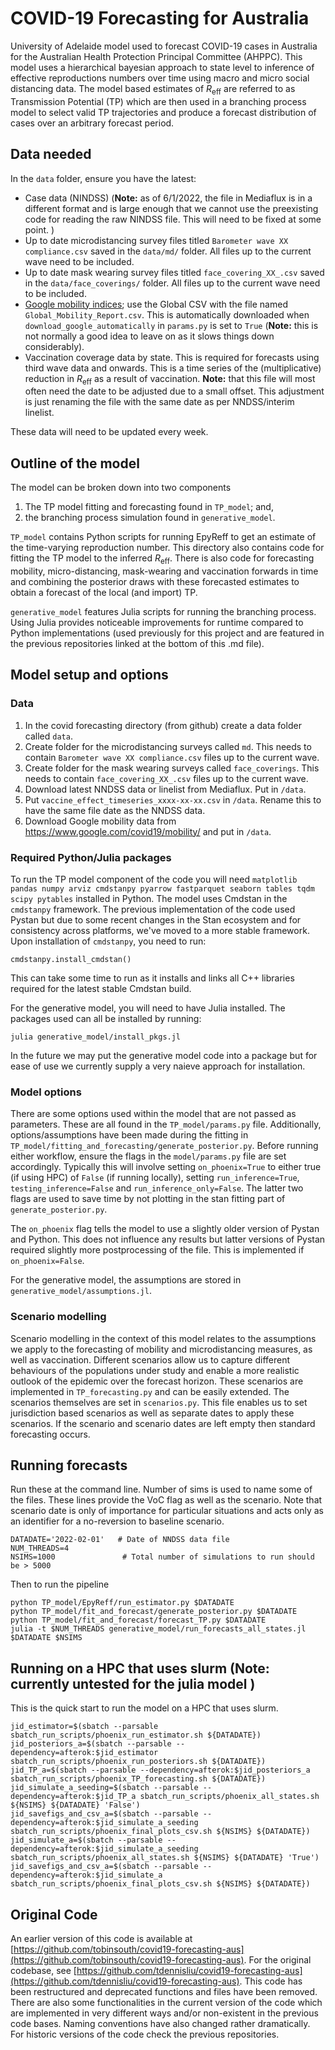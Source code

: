 # COVID-19 Forecasting for Australia
University of Adelaide model used to forecast COVID-19 cases in Australia for the Australian Health Protection Principal Committee (AHPPC). This model uses a hierarchical bayesian approach to state level to inference of effective reproductions numbers over time using macro and micro social distancing data. The model based estimates of $R_\text{eff}$ are referred to as Transmission Potential (TP) which are then used in a branching process model to select valid TP trajectories and produce a forecast distribution of cases over an arbitrary forecast period.

## Data needed
In the `data` folder, ensure you have the latest:
* Case data (NINDSS) (**Note:** as of 6/1/2022, the file in Mediaflux is in a different format and is large enough that we cannot use the preexisting code for reading the raw NINDSS file. This will need to be fixed at some point. )
* Up to date microdistancing survey files titled `Barometer wave XX compliance.csv` saved in the `data/md/` folder. All files up to the current wave need to be included.
* Up to date mask wearing survey files titled `face_covering_XX_.csv` saved in the `data/face_coverings/` folder. All files up to the current wave need to be included.
* [Google mobility indices](https://www.google.com/covid19/mobility/); use the Global CSV with the file named `Global_Mobility_Report.csv`. This is automatically downloaded when `download_google_automatically` in `params.py` is set to `True` (**Note:** this is not normally a good idea to leave on as it slows things down considerably).
* Vaccination coverage data by state. This is required for forecasts using third wave data and onwards. This is a time series of the (multiplicative) reduction in $R_\text{eff}$ as a result of vaccination. **Note:** that this file will most often need the date to be adjusted due to a small offset. This adjustment is just renaming the file with the same date as per NNDSS/interim linelist. 

These data will need to be updated every week. 

## Outline of the model 
The model can be broken down into two components 
1. The TP model fitting and forecasting found in `TP_model`; and, 
2. the branching process simulation found in `generative_model`.

`TP_model` contains Python scripts for running EpyReff to get an estimate of the time-varying reproduction number. This directory also contains code for fitting the TP model to the inferred $R_\text{eff}$. There is also code for forecasting mobility, micro-distancing, mask-wearing and vaccination forwards in time and combining the posterior draws with these forecasted estimates to obtain a forecast of the local (and import) TP. 

`generative_model` features Julia scripts for running the branching process. Using Julia provides noticeable improvements for runtime compared to Python implementations (used previously for this project and are featured in the previous repositories linked at the bottom of this .md file). 
## Model setup and options 

### Data
1. In the covid forecasting directory (from github) create a data folder called `data`. 
2. Create folder for the microdistancing surveys called `md`. This needs to contain `Barometer wave XX compliance.csv` files up to the current wave. 
3. Create folder for the mask wearing surveys called `face_coverings`. This needs to contain `face_covering_XX_.csv` files up to the current wave. 
4. Download latest NNDSS data or linelist from Mediaflux. Put in `/data`.
5. Put `vaccine_effect_timeseries_xxxx-xx-xx.csv` in `/data`. Rename this to have the same file date as the NNDSS data.
6. Download Google mobility data from https://www.google.com/covid19/mobility/ and put in `/data`.

### Required Python/Julia packages
To run the TP model component of the code you will need `matplotlib pandas numpy arviz cmdstanpy pyarrow fastparquet seaborn tables tqdm scipy pytables` installed in Python. The model uses Cmdstan in the `cmdstanpy` framework. The previous implementation of the code used Pystan but due to some recent changes in the Stan ecosystem and for consistency across platforms, we've moved to a more stable framework. Upon installation of `cmdstanpy`, you need to run:
```
cmdstanpy.install_cmdstan()
```
This can take some time to run as it installs and links all C++ libraries required for the latest stable Cmdstan build. 

For the generative model, you will need to have Julia installed. The packages used can all be installed by running:
```
julia generative_model/install_pkgs.jl
```
In the future we may put the generative model code into a package but for ease of use we currently supply a very naieve approach for installation.

### Model options
There are some options used within the model that are not passed as parameters. These are all found in the `TP_model/params.py` file. Additionally, options/assumptions have been made during the fitting in `TP_model/fitting_and_forecasting/generate_posterior.py`. Before running either workflow, ensure the flags in the `model/params.py` file are set accordingly. Typically this will involve setting `on_phoenix=True` to either true (if using HPC) of `False` (if running locally), setting `run_inference=True`, `testing_inference=False` and `run_inference_only=False`. The latter two flags are used to save time by not plotting in the stan fitting part of `generate_posterior.py`. 

The `on_phoenix` flag tells the model to use a slightly older version of Pystan and Python. This does not influence any results but latter versions of Pystan required slightly more postprocessing of the file. This is implemented if `on_phoenix=False`.

For the generative model, the assumptions are stored in `generative_model/assumptions.jl`. 

### Scenario modelling
Scenario modelling in the context of this model relates to the assumptions we apply to the forecasting of mobility and microdistancing measures, as well as vaccination. Different scenarios allow us to capture different behaviours of the populations under study and enable a more realistic outlook of the epidemic over the forecast horizon. These scenarios are implemented in `TP_forecasting.py` and can be easily extended. The scenarios themselves are set in `scenarios.py`. This file enables us to set jurisdiction based scenarios as well as separate dates to apply these scenarios. If the scenario and scenario dates are left empty then standard forecasting occurs. 

## Running forecasts

Run these at the command line. Number of sims is used to name some of the files. These lines provide the VoC flag as well as the scenario. Note that scenario date is only of importance for particular situations and acts only as an identifier for a no-reversion to baseline scenario. 
```
DATADATE='2022-02-01'   # Date of NNDSS data file
NUM_THREADS=4
NSIMS=1000               # Total number of simulations to run should be > 5000
```

Then to run the pipeline
```
python TP_model/EpyReff/run_estimator.py $DATADATE
python TP_model/fit_and_forecast/generate_posterior.py $DATADATE
python TP_model/fit_and_forecast/forecast_TP.py $DATADATE
julia -t $NUM_THREADS generative_model/run_forecasts_all_states.jl $DATADATE $NSIMS
```

## Running on a HPC that uses slurm (**Note:** currently untested for the julia model )
This is the quick start to run the model on a HPC that uses slurm.
```
jid_estimator=$(sbatch --parsable sbatch_run_scripts/phoenix_run_estimator.sh ${DATADATE})
jid_posteriors_a=$(sbatch --parsable --dependency=afterok:$jid_estimator sbatch_run_scripts/phoenix_run_posteriors.sh ${DATADATE})
jid_TP_a=$(sbatch --parsable --dependency=afterok:$jid_posteriors_a sbatch_run_scripts/phoenix_TP_forecasting.sh ${DATADATE})
jid_simulate_a_seeding=$(sbatch --parsable --dependency=afterok:$jid_TP_a sbatch_run_scripts/phoenix_all_states.sh ${NSIMS} ${DATADATE} 'False')
jid_savefigs_and_csv_a=$(sbatch --parsable --dependency=afterok:$jid_simulate_a_seeding sbatch_run_scripts/phoenix_final_plots_csv.sh ${NSIMS} ${DATADATE})
jid_simulate_a=$(sbatch --parsable --dependency=afterok:$jid_simulate_a_seeding sbatch_run_scripts/phoenix_all_states.sh ${NSIMS} ${DATADATE} 'True')
jid_savefigs_and_csv_a=$(sbatch --parsable --dependency=afterok:$jid_simulate_a sbatch_run_scripts/phoenix_final_plots_csv.sh ${NSIMS} ${DATADATE})
```

## Original Code
An earlier version of this code is available at [https://github.com/tobinsouth/covid19-forecasting-aus](https://github.com/tobinsouth/covid19-forecasting-aus). For the original codebase, see [https://github.com/tdennisliu/covid19-forecasting-aus](https://github.com/tdennisliu/covid19-forecasting-aus). This code has been restructured and deprecated functions and files have been removed. There are also some functionalities in the current version of the code which are implemented in very different ways and/or non-existent in the previous code bases. Naming conventions have also changed rather dramatically. For historic versions of the code check the previous repositories.  
